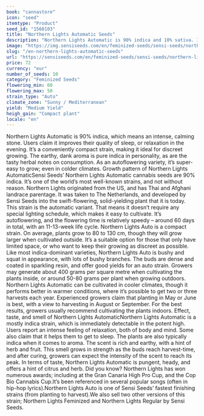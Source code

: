 ```yaml
---
book: "cannastore"
icon: "seed"
itemtype: "Product"
seed_id: "1560103"
title: "Northern Lights Automatic Seeds"
description: "Northern Lights Automatic is 90% indica and 10% sativa. Its Afghani and Thai heritage result in a strain that’s compact, relatively swift flowering, and capable of producing good yields. Northern Lights Auto’s aroma is classically indica. Expect an earthy, pungent scent and taste, with mild herbal notes. It’s notable for its resinous buds, and relaxing, total-body high."
image: "https://img.sensiseeds.com/en/feminized-seeds/sensi-seeds/northern-lights-autoflowering-image.png"
slug: "/en-northern-lights-automatic-seeds"
url: "https://sensiseeds.com/en/feminized-seeds/sensi-seeds/northern-lights-autoflowering?a_aid=cannastore"
price: 72
currency: "eur"
number_of_seeds: 10
category: "Feminized Seeds"
flowering_min: 60
flowering_max: 50
strain_type: "Auto"
climate_zone: "Sunny / Mediterranean"
yield: "Medium Yield"
heigh_gain: "Compact plant"
locale: "en"
---
```

Northern Lights Automatic is 90% indica, which means an intense, calming stone. Users claim it improves their quality of sleep, or relaxation in the evening. It’s a conveniently compact strain, making it ideal for discreet growing. The earthy, dank aroma is pure indica in personality, as are the tasty herbal notes on consumption. As an autoflowering variety, it’s super-easy to grow; even in colder climates. Growth pattern of Northern Lights AutomaticSensi Seeds’ Northern Lights Automatic cannabis seeds are 90% indica. It’s one of the world’s most well-known strains, and not without reason. Northern Lights originated from the US, and has Thai and Afghani landrace parentage. It was taken to The Netherlands, and developed by Sensi Seeds into the swift-flowering, solid-yielding plant that it is today. This strain is the automatic variant. That means it doesn’t require any special lighting schedule, which makes it easy to cultivate. It’s autoflowering, and the flowering time is relatively speedy – around 60 days in total, with an 11-13-week life cycle. Northern Lights Auto is a compact strain. On average, plants grow to 80 to 130 cm, though they will grow larger when cultivated outside. It’s a suitable option for those that only have limited space, or who want to keep their growing as discreet as possible. Like most indica-dominant varieties, Northern Lights Auto is bushy and squat in appearance, with lots of bushy branches. The buds are dense and coated in sparkling resin, and offer good yields for an auto strain. Growers may generate about 400 grams per square metre when cultivating the plants inside, or around 50-80 grams per plant when growing outdoors. Northern Lights Automatic can be cultivated in cooler climates, though it performs better in warmer conditions, where it’s possible to get two or three harvests each year. Experienced growers claim that planting in May or June is best, with a view to harvesting in August or September. For the best results, growers usually recommend cultivating the plants indoors. Effect, taste, and smell of Northern Lights AutomaticNorthern Lights Automatic is a mostly indica strain, which is immediately detectable in the potent high. Users report an intense feeling of relaxation, both of body and mind. Some also claim that it helps them to get to sleep. The plants are also typically indica when it comes to aroma. The scent is rich and earthy, with a hint of herb and fruit. This smell grows in strength as the buds reach harvest-time, and after curing, growers can expect the intensity of the scent to reach its peak. In terms of taste, Northern Lights Automatic is pungent, heady, and offers a hint of citrus and herb. Did you know? Northern Lights has won numerous awards; including at the Gran Canaria High Pro Cup, and the Cop Bio Cannabis Cup.It’s been referenced in several popular songs (often in hip-hop lyrics).Northern Lights Auto is one of Sensi Seeds’ fastest finishing strains (from planting to harvest).We also sell two other versions of this strain; Northern Lights Feminized and Northern Lights Regular by Sensi Seeds.
